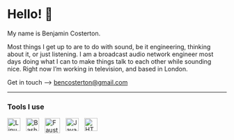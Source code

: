 # Hello! 👋

My name is Benjamin Costerton.

Most things I get up to are to do with sound, be it engineering, thinking about it, or just listening.
I am a broadcast audio network engineer most days doing what I can to make things talk to each other while sounding nice.
Right now I’m working in television, and based in London.

Get in touch --> bencosterton@gmail.com

---

### Tools I use

<img align="left" alt="Linux" width="30px" style="padding-right:10px;" src="https://cdn.jsdelivr.net/gh/devicons/devicon/icons/debian/debian-plain.svg" />
<img align="left" alt="Bash" width="30px" style="padding-right:10px;" src="https://cdn.jsdelivr.net/gh/devicons/devicon/icons/bash/bash-original.svg" />
<img align="left" alt="Faust" width="35px" style="padding-right:10px;" src="https://faust.grame.fr/community/logos/img/LOGO_FAUST_SIMPLE_ORANGE.png" />
<img align="left" alt="JavaScript" width="30px" style="padding-right:10px;" src="https://cdn.jsdelivr.net/gh/devicons/devicon/icons/javascript/javascript-plain.svg" />
<img align="left" alt="HTML" width="30px" style="padding-right:10px;" src="https://cdn.jsdelivr.net/gh/devicons/devicon/icons/html5/html5-plain.svg" />

<br />
